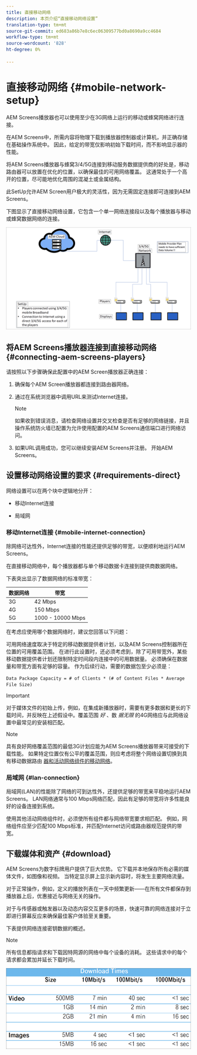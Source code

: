 ```yaml
---
title: 直接移动网络
description: 本页介绍“直接移动网络设置”
translation-type: tm+mt
source-git-commit: ed683a86b7e8c6ec06309577bd0a8690a9cc4684
workflow-type: tm+mt
source-wordcount: '828'
ht-degree: 0%

---
```



# 直接移动网络 {#mobile-network-setup}

AEM Screens播放器也可以使用至少在3G网络上运行的移动或蜂窝网络进行连接。

在AEM Screens中，所需内容将物理下载到播放器控制器或计算机，并正确存储在基础操作系统中。 因此，给定的带宽仅影响初始下载时间，而不影响显示器的性能。

将AEM Screens播放器与蜂窝3/4/5G连接到移动服务数据提供商的好处是，移动路由器可以放置在优化的位置，以确保最佳的可用网络覆盖。 这通常处于一个高开的位置，尽可能地优化周围的混凝土或金属结构。

此SetUp允许AEM Screen用户极大的灵活性，因为无需固定连接即可连接到AEM Screens。

下图显示了直接移动网络设置，它包含一个单一网络连接段以及每个播放器与移动或蜂窝数据网络的连接。

![](/help/using/assets/direct-mobile-1.png)

## 将AEM Screens播放器连接到直接移动网络 {#connecting-aem-screens-players}

请按照以下步骤确保此配置中的AEM Screen播放器正确连接：

1. 确保每个AEM Screen播放器都连接到路由器网络。

1. 通过在系统浏览器中调用URL来测试Internet连接。

   >[!NOTE]
   >如果收到错误消息，请检查网络设置并交叉检查是否有足够的网络链接，并且操作系统防火墙已配置为允许使用配置的AEM Screens通信端口进行网络访问。

1. 如果URL调用成功，您可以继续安装AEM Screens并注册。 开始AEM Screens。

## 设置移动网络设置的要求 {#requirements-direct}

网络设置可以在两个块中逻辑地分开：

* 移动Internet连接

* 局域网

### 移动Internet连接 {#mobile-internet-connection}

除网络可达性外，Internet连接的性能还提供足够的带宽，以便顺利地运行AEM Screens。

在直接移动网络中，每个播放器都与单个移动数据卡连接到提供商数据网络。

下表突出显示了数据网络的标准带宽：

| 数据网络 | 带宽 |
|--- |--- |
| 3G | 42 Mbps |
| 4G | 150 Mbps |
| 5G | 1000 - 10000 Mbps |

在考虑应使用哪个数据网络时，建议您回答以下问题：

可用网络速度取决于特定的移动数据提供者计划，以及AEM Screens控制器所在位置的可用覆盖范围。
在进行此设置时，还必须考虑到，除了可用带宽外，某些移动数据提供者计划还限制特定时间段内连接中的可用数据量。 必须确保在数据量和带宽方面有足够的容量。
作为后续行动，需要的数据包至少必须是：

`Data Package Capacity = # of Clients * (# of Content Files * Average File Size)`


>[!IMPORTANT]
>对于媒体文件的初始上传，例如，在集成新播放器时，需要有更多数据和更长的下载时间，并反映在上述假设中。覆盖范围 *好* 、数 *据无限* 的4G网络应与此网络设置中最常见的安装相匹配。

>[!NOTE]
>具有良好网络覆盖范围的最低3G计划应能为AEM Screens播放器带来可接受的下载性能。 如果特定位置仅有公平的覆盖范围，则应考虑将整个网络设置切换到具有移动数据路由 [器和活动网络组件的移动网络](/help/using/mobile-network-router.md)。


### 局域网 {#lan-connection}

局域网(LAN)的性能除了网络的可到达性外，还提供足够的带宽来平稳地运行AEM Screens。 LAN网络通常与100 Mbps网络匹配，因此有足够的带宽将许多性能良好的设备连接到系统。

使用其他活动网络组件时，必须使所有组件都与网络带宽要求相匹配。 例如，网络组件应至少匹配100 Mbps标准，并匹配Internet访问或路由器规范提供的带宽。

## 下载媒体和资产 {#download}

AEM Screens为数字标牌用户提供了巨大优势。 它下载并本地保存所有必需的媒体文件，如图像和视频。 当特定显示屏上显示新内容时，将发生主要网络流量。

对于正常操作，例如，定义的播放列表在一天中频繁更新——在所有文件都保存到播放器上后，优惠接近与网络无关的操作。

对于与传感器或触发器以及动态内容交互更多的场景，快速可靠的网络连接对于立即进行屏幕反应来确保最佳客户体验至关重要。

下表提供网络连接密钥数据的概述。

>[!NOTE]
>所有信息都指请求和下载因特网源的网络中每个设备的消耗。 这些请求中的每个请求都会累加并延长下载时间。

![](/help/using/assets/download-times-mobile.png)



